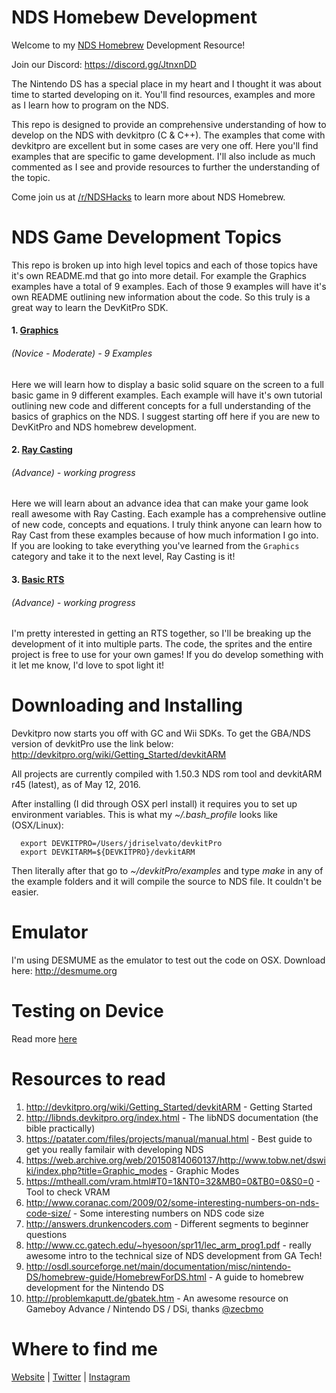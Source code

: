 # NDS Homebew Development
Welcome to my [NDS Homebrew](https://en.wikipedia.org/wiki/Nintendo_DS_homebrew) Development Resource!

Join our Discord: https://discord.gg/JtnxnDD

The Nintendo DS has a special place in my heart and I thought it was about time to started developing on it. You'll find resources, examples and more as I learn how to program on the NDS.

This repo is designed to provide an comprehensive understanding of how to develop on the NDS with devkitpro (C & C++). The examples that come with devkitpro are excellent but in some cases are very one off. Here you'll find examples that are specific to game development. I'll also include as much commented as I see and provide resources to further the understanding of the topic.

Come join us at [/r/NDSHacks](https://www.reddit.com/r/NDSHacks/) to learn more about NDS Homebrew.

# NDS Game Development Topics
This repo is broken up into high level topics and each of those topics have it's own README.md that go into more detail. For example the Graphics examples have a total of 9 examples. Each of those 9 examples will have it's own README outlining new information about the code. So this truly is a great way to learn the DevKitPro SDK.

#### 1. [Graphics](/examples/Graphics/)
###### *(Novice - Moderate) - 9 Examples*

Here we will learn how to display a basic solid square on the screen to a full basic game in 9 different examples. Each example will have it's own tutorial outlining new code and different concepts for a full understanding of the basics of graphics on the NDS. I suggest starting off here if you are new to DevKitPro and NDS homebrew development.

#### 2. [Ray Casting](/examples/Ray_Casting/)
###### *(Advance) - working progress*

Here we will learn about an advance idea that can make your game look reall awesome with Ray Casting. Each example has a comprehensive outline of new code, concepts and equations. I truly think anyone can learn how to Ray Cast from these examples because of how much information I go into. If you are looking to take everything you've learned from the `Graphics` category and take it to the next level, Ray Casting is it!

#### 3. [Basic RTS](/examples/Basic-RTS/)
###### *(Advance) - working progress*

I'm pretty interested in getting an RTS together, so I'll be breaking up the development of it into multiple parts. The code, the sprites and the entire project is free to use for your own games! If you do develop something with it let me know, I'd love to spot light it!

# Downloading and Installing
Devkitpro now starts you off with GC and Wii SDKs. To get the GBA/NDS version of devkitPro use the link below:
http://devkitpro.org/wiki/Getting_Started/devkitARM

All projects are currently compiled with 1.50.3 NDS rom tool and devkitARM r45 (latest), as of May 12, 2016.

After installing (I did through OSX perl install) it requires you to set up environment variables.
This is what my *~/.bash_profile* looks like (OSX/Linux):
```
  export DEVKITPRO=/Users/jdriselvato/devkitPro
  export DEVKITARM=${DEVKITPRO}/devkitARM
```

Then literally after that go to *~/devkitPro/examples* and type *make* in any of the example folders and it will compile the source to NDS file. It couldn't be easier.

# Emulator
I'm using DESMUME as the emulator to test out the code on OSX.
Download here: http://desmume.org

# Testing on Device
Read more [here](./tools/README.md)

# Resources to read
1. http://devkitpro.org/wiki/Getting_Started/devkitARM - Getting Started
2. http://libnds.devkitpro.org/index.html - The libNDS documentation (the bible practically)
3. https://patater.com/files/projects/manual/manual.html - Best guide to get you really familair with developing NDS
4. https://web.archive.org/web/20150814060137/http://www.tobw.net/dswiki/index.php?title=Graphic_modes - Graphic Modes
5. https://mtheall.com/vram.html#T0=1&NT0=32&MB0=0&TB0=0&S0=0 - Tool to check VRAM
6. http://www.coranac.com/2009/02/some-interesting-numbers-on-nds-code-size/ - Some interesting numbers on NDS code size
7. http://answers.drunkencoders.com - Different segments to beginner questions
8. http://www.cc.gatech.edu/~hyesoon/spr11/lec_arm_prog1.pdf - really awesome intro to the technical size of NDS development from GA Tech!
9. http://osdl.sourceforge.net/main/documentation/misc/nintendo-DS/homebrew-guide/HomebrewForDS.html - A guide to homebrew development for the Nintendo DS
10. http://problemkaputt.de/gbatek.htm - An awesome resource on Gameboy Advance / Nintendo DS / DSi, thanks [@zecbmo](https://github.com/zecbmo)

# Where to find me
[Website](http://johnriselvato.com) | [Twitter](http://twitter.com/jdriselvato) | [Instagram](instagram.com/jdriselvato)
